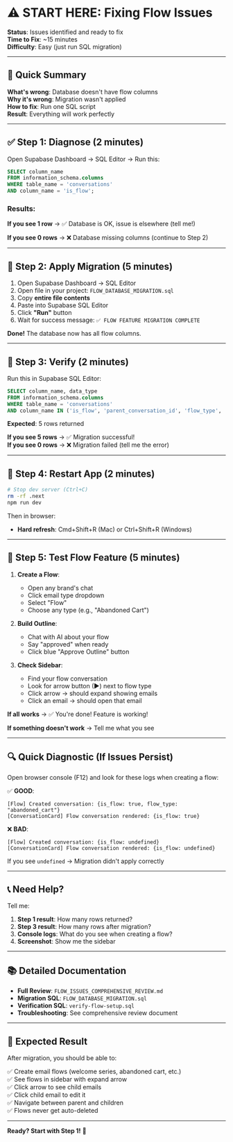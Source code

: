 # ⚠️ START HERE: Fixing Flow Issues

**Status**: Issues identified and ready to fix  
**Time to Fix**: ~15 minutes  
**Difficulty**: Easy (just run SQL migration)

---

## 🎯 Quick Summary

**What's wrong**: Database doesn't have flow columns  
**Why it's wrong**: Migration wasn't applied  
**How to fix**: Run one SQL script  
**Result**: Everything will work perfectly

---

## ✅ Step 1: Diagnose (2 minutes)

Open Supabase Dashboard → SQL Editor → Run this:

```sql
SELECT column_name 
FROM information_schema.columns 
WHERE table_name = 'conversations' 
AND column_name = 'is_flow';
```

### Results:

**If you see 1 row** → ✅ Database is OK, issue is elsewhere (tell me!)

**If you see 0 rows** → ❌ Database missing columns (continue to Step 2)

---

## 🔧 Step 2: Apply Migration (5 minutes)

1. Open Supabase Dashboard → SQL Editor
2. Open file in your project: `FLOW_DATABASE_MIGRATION.sql`
3. Copy **entire file contents**
4. Paste into Supabase SQL Editor
5. Click **"Run"** button
6. Wait for success message: `✅ FLOW FEATURE MIGRATION COMPLETE`

**Done!** The database now has all flow columns.

---

## 🧪 Step 3: Verify (2 minutes)

Run this in Supabase SQL Editor:

```sql
SELECT column_name, data_type 
FROM information_schema.columns 
WHERE table_name = 'conversations' 
AND column_name IN ('is_flow', 'parent_conversation_id', 'flow_type', 'flow_sequence_order', 'flow_email_title');
```

**Expected**: 5 rows returned

**If you see 5 rows** → ✅ Migration successful!  
**If you see 0 rows** → ❌ Migration failed (tell me the error)

---

## 🔄 Step 4: Restart App (2 minutes)

```bash
# Stop dev server (Ctrl+C)
rm -rf .next
npm run dev
```

Then in browser:
- **Hard refresh**: Cmd+Shift+R (Mac) or Ctrl+Shift+R (Windows)

---

## 🎉 Step 5: Test Flow Feature (5 minutes)

1. **Create a Flow**:
   - Open any brand's chat
   - Click email type dropdown
   - Select "Flow"
   - Choose any type (e.g., "Abandoned Cart")

2. **Build Outline**:
   - Chat with AI about your flow
   - Say "approved" when ready
   - Click blue "Approve Outline" button

3. **Check Sidebar**:
   - Find your flow conversation
   - Look for arrow button (▶) next to flow type
   - Click arrow → should expand showing emails
   - Click an email → should open that email

**If all works** → ✅ You're done! Feature is working!

**If something doesn't work** → Tell me what you see

---

## 🔍 Quick Diagnostic (If Issues Persist)

Open browser console (F12) and look for these logs when creating a flow:

✅ **GOOD**:
```
[Flow] Created conversation: {is_flow: true, flow_type: "abandoned_cart"}
[ConversationCard] Flow conversation rendered: {is_flow: true}
```

❌ **BAD**:
```
[Flow] Created conversation: {is_flow: undefined}
[ConversationCard] Flow conversation rendered: {is_flow: undefined}
```

If you see `undefined` → Migration didn't apply correctly

---

## 📞 Need Help?

Tell me:
1. **Step 1 result**: How many rows returned?
2. **Step 3 result**: How many rows after migration?
3. **Console logs**: What do you see when creating a flow?
4. **Screenshot**: Show me the sidebar

---

## 📚 Detailed Documentation

- **Full Review**: `FLOW_ISSUES_COMPREHENSIVE_REVIEW.md`
- **Migration SQL**: `FLOW_DATABASE_MIGRATION.sql`  
- **Verification SQL**: `verify-flow-setup.sql`
- **Troubleshooting**: See comprehensive review document

---

## 🎯 Expected Result

After migration, you should be able to:

✅ Create email flows (welcome series, abandoned cart, etc.)  
✅ See flows in sidebar with expand arrow  
✅ Click arrow to see child emails  
✅ Click child email to edit it  
✅ Navigate between parent and children  
✅ Flows never get auto-deleted  

---

**Ready? Start with Step 1!** 🚀

